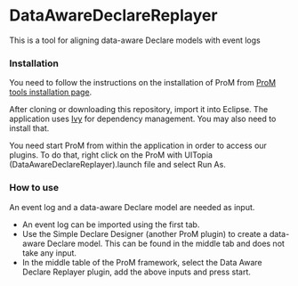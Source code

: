 # DataAwareDeclareReplayer

This is a tool for aligning data-aware Declare models with event logs

### Installation
You need to follow the instructions on the installation of ProM from [ProM tools installation page](http://www.promtools.org/doku.php?id=gettingstarted:installation).

After cloning or downloading this repository, import it into Eclipse.  The application uses [Ivy](https://ant.apache.org/ivy/) for dependency management. You may also need to install that.

You need start ProM from within the application in order to access our plugins.  To do that, right click on the ProM with UITopia (DataAwareDeclareReplayer).launch file and select Run As.

### How to use
An event log and a data-aware Declare model are needed as input.  
- An event log can be imported using the first tab.  
- Use the Simple Declare Designer (another ProM plugin) to create a data-aware Declare model.  This can be found in the middle tab and does not take any input.
- In the middle table of the ProM framework, select the Data Aware Declare Replayer plugin, add the above inputs and press start.
